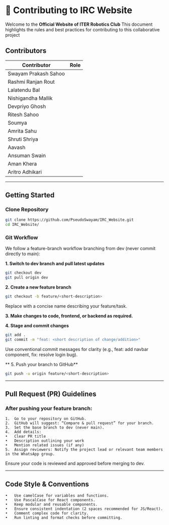 # 🤝 Contributing to IRC Website

Welcome to the **Official Website of ITER Robotics Club**
This document highlights the rules and best practices for contributing to this collaborative project

## Contributors 

| Contributor | Role |
|-----|-----|
| Swayam Prakash Sahoo | |
| Rashmi Ranjan Rout | |
| Lalatendu Bal | |
| Nishigandha Mallik | |
| Devpriyo Ghosh | |
| Ritesh Sahoo | |
| Soumya | |
| Amrita Sahu | |
| Shruti Shriya | |
| Aavash | |
| Ansuman Swain | |
| Aman Khera | |
| Aritro Adhikari | |

---

## Getting Started

### Clone Repository
```bash
git clone https://github.com/PseudoSwayam/IRC_Website.git
cd IRC_Website/
```

### Git Workflow

We follow a feature-branch workflow branching from dev (never commit directly to main):

**1. Switch to dev branch and pull latest updates**
```bash
git checkout dev
git pull origin dev
```

**2. Create a new feature branch**
```bash
git checkout -b feature/<short-description>
```
Replace <short-description> with a concise name describing your feature/task.

**3. Make changes to code, frontend, or backend as required.**

**4. Stage and commit changes**
```bash
git add .
git commit -m "feat: <short description of change/addition>"
```
Use conventional commit messages for clarity (e.g., feat: add navbar component, fix: resolve login bug).

** 5.	Push your branch to GitHub**
```bash
git push -u origin feature/<short-description>
```

---

## Pull Request (PR) Guidelines

### After pushing your feature branch:
	1.	Go to your repository on GitHub.
	2.	GitHub will suggest: “Compare & pull request” for your branch.
	3.	Set the base branch to dev (never main).
	4.	Add details:
	•	Clear PR title
	•	Description outlining your work
	•	Mention related issues (if any)
	5.	Assign reviewers: Notify the project lead or relevant team members in the WhatsApp group.

Ensure your code is reviewed and approved before merging to dev.

---

## Code Style & Conventions
	•	Use camelCase for variables and functions.
	•	Use PascalCase for React components.
	•	Keep modular and reusable components.
	•	Ensure consistent indentation (2 spaces recommended for JS/React).
	•	Comment complex code for clarity.
	•	Run linting and format checks before committing.